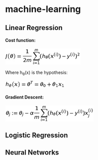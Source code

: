 # machine-learning

## Linear Regression

#### Cost function:  
![](/images/linear_cost.png)

Where h<sub>&theta;</sub>(x) is the hypothesis:  

![](/images/linear_hyp.png)

#### Gradient Descent:
![](/images/linear_grad.png)

## Logistic Regression

## Neural Networks
